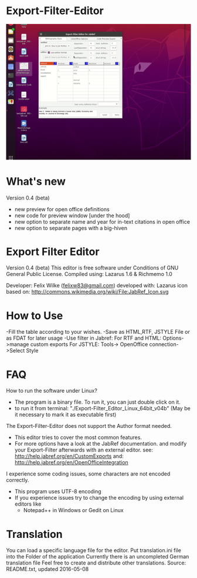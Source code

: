 # Export-Filter-Editor

![](ExportFilterEditor.gif)


What's new
====================
Version 0.4 (beta)
- new preview for open office definitions
- new code for preview window [under the hood]
- new option to separate name and year for in-text citations in open office
- new option to separate pages with a big-hiven



Export Filter Editor 
================
Version 0.4 (beta)
This editor is free software under Conditions of  GNU General Public License.
Compiled using: Lazarus 1.6 & Richmemo 1.0

Developer: Felix Wilke (felixw83@gmail.com)
developed with: Lazarus
icon based on: http://commons.wikimedia.org/wiki/File:JabRef_Icon.svg

How to Use
=======
-Fill the table according to your wishes.
-Save as HTML,RTF, JSTYLE File or as FDAT for later usage
-Use filter in Jabref:
  For RTF and HTML: Options->manage custom exports
  For JSTYLE: Tools-> OpenOffice connection->Select Style

FAQ
=======
How to run the software under Linux?
  - The program is a binary file. To run it, you can just double click on it.
  - to run it from terminal: "./Export-Filter_Editor_Linux_64bit_v04b"
    (May be it necessary to mark it as executable first)

The Export-Filter-Editor does not support the Author format needed.
  - This editor tries to cover the most common features.
  - For more options have a look at the JabRef documentation.
    and modify your Export-Filter afterwards with an external editor.
      see: http://help.jabref.org/en/CustomExports
      and: http://help.jabref.org/en/OpenOfficeIntegration

I experience some coding issues, some characters are not encoded correctly.
  - This program uses UTF-8 encoding
  - If you experience issues try to change the encoding 
    by using external editors like
    - Notepad++ in Windows or Gedit on Linux


Translation
=======
You can load a specific language file for the editor. 
Put translation.ini file into the Folder of the application
Currently there is an uncompleted German translation file
Feel free to create and distribute other translations.
Source: README.txt, updated 2016-05-08 
